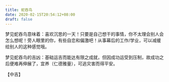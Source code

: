 ```yaml
---
title: 蛇吞鸟
date: 2020-02-15T20:54:12+08:00
draft: false
---
```


梦见蛇吞鸟意味着：喜欢沉思的一天！只要是自己想干的事情，你不太理会别人会怎么想呢！旁人眼里的你，有些自恋和偏激吧！从事幕后的工作/学业，可以减缓给别人的这种感觉哦。

梦见蛇吞鸟的吉凶：基础运吉而能达有限之成就，但因成功运受到压制，故成功之后便难再伸展了，宜养（仁德雅量），可逃灾害而得平安。

【中吉】